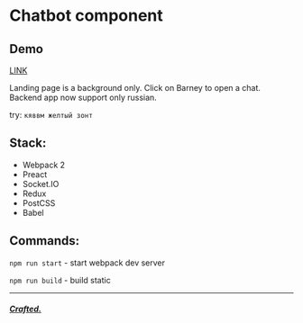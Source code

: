 # Chatbot component

## Demo
[LINK](http://46321.selcdn.ru/chatbot-demo/index.html)

Landing page is a background only. Click on Barney to open a chat. Backend app now support only russian.

try: `кяввм желтый зонт`

## Stack:
* Webpack 2
* Preact
* Socket.IO
* Redux
* PostCSS
* Babel

## Commands:
`npm run start` - start webpack dev server

`npm run build` - build static

---

##### [Crafted.](http://stdio.digital)
